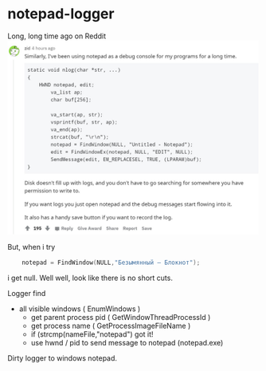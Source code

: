 # notepad-logger

Long, long time ago on Reddit
![reddit](notepad_log.jpeg)

But, when i try
```C
    notepad = FindWindow(NULL,"Безымянный — Блокнот");
```
i get null. Well well, look like there is no short cuts.

Logger find 
- all visible windows ( EnumWindows )
  - get parent process pid ( GetWindowThreadProcessId )
  - get process name ( GetProcessImageFileName )
  - if (strcmp(nameFile,"notepad") got it!
  - use hwnd / pid to send message to notepad (notepad.exe)


Dirty logger to windows notepad.
